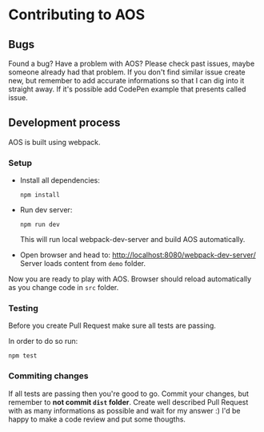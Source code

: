 # Contributing to AOS

## Bugs

Found a bug? Have a problem with AOS? Please check past issues, maybe someone already had that problem. If you don't
find similar issue create new, but remember to add accurate informations so that I can dig into it straight away. If
it's possible add CodePen example that presents called issue.

## Development process

AOS is built using webpack.

### Setup

- Install all dependencies:

  ```
  npm install
  ```

- Run dev server:

  ```
  npm run dev
  ```

  This will run local webpack-dev-server and build AOS automatically.

- Open browser and head to:
  [http://localhost:8080/webpack-dev-server/](http://localhost:8080/webpack-dev-server/)
  Server loads content from `demo` folder.

Now you are ready to play with AOS. Browser should reload automatically as you change code in `src` folder.

### Testing

Before you create Pull Request make sure all tests are passing.

In order to do so run:

```
npm test
```

### Commiting changes

If all tests are passing then you're good to go. Commit your changes, but remember to **not commit `dist` folder**.
Create well described Pull Request with as many informations as possible and wait for my answer :) I'd be happy to make
a code review and put some thougths.
